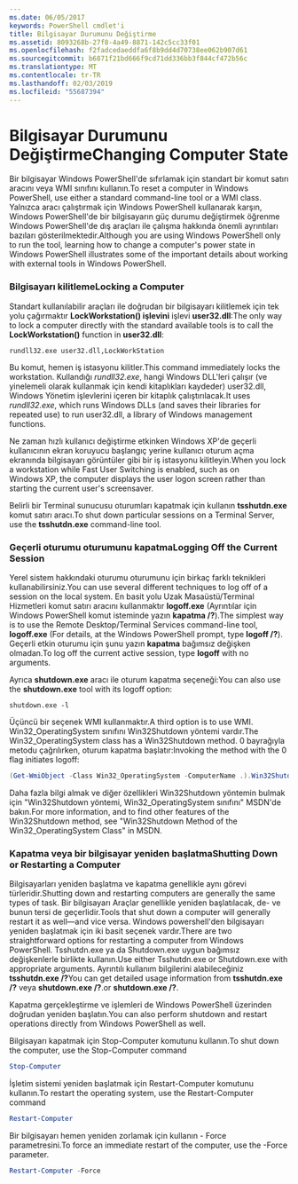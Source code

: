 ```yaml
---
ms.date: 06/05/2017
keywords: PowerShell cmdlet'i
title: Bilgisayar Durumunu Değiştirme
ms.assetid: 8093268b-27f8-4a49-8871-142c5cc33f01
ms.openlocfilehash: f2fadcedaeddfa6f8b9dd4d70738ee062b907d61
ms.sourcegitcommit: b6871f21bd666f9cd71dd336bb3f844cf472b56c
ms.translationtype: MT
ms.contentlocale: tr-TR
ms.lasthandoff: 02/03/2019
ms.locfileid: "55687394"
---
```

# <a name="changing-computer-state"></a><span data-ttu-id="e49c1-103">Bilgisayar Durumunu Değiştirme</span><span class="sxs-lookup"><span data-stu-id="e49c1-103">Changing Computer State</span></span>

<span data-ttu-id="e49c1-104">Bir bilgisayar Windows PowerShell'de sıfırlamak için standart bir komut satırı aracını veya WMI sınıfını kullanın.</span><span class="sxs-lookup"><span data-stu-id="e49c1-104">To reset a computer in Windows PowerShell, use either a standard command-line tool or a WMI class.</span></span> <span data-ttu-id="e49c1-105">Yalnızca aracı çalıştırmak için Windows PowerShell kullanarak karşın, Windows PowerShell'de bir bilgisayarın güç durumu değiştirmek öğrenme Windows PowerShell'de dış araçları ile çalışma hakkında önemli ayrıntıları bazıları gösterilmektedir.</span><span class="sxs-lookup"><span data-stu-id="e49c1-105">Although you are using Windows PowerShell only to run the tool, learning how to change a computer's power state in Windows PowerShell illustrates some of the important details about working with external tools in Windows PowerShell.</span></span>

### <a name="locking-a-computer"></a><span data-ttu-id="e49c1-106">Bilgisayarı kilitleme</span><span class="sxs-lookup"><span data-stu-id="e49c1-106">Locking a Computer</span></span>

<span data-ttu-id="e49c1-107">Standart kullanılabilir araçları ile doğrudan bir bilgisayarı kilitlemek için tek yolu çağırmaktır **LockWorkstation() işlevini** işlevi **user32.dll**:</span><span class="sxs-lookup"><span data-stu-id="e49c1-107">The only way to lock a computer directly with the standard available tools is to call the **LockWorkstation()** function in **user32.dll**:</span></span>

```
rundll32.exe user32.dll,LockWorkStation
```

<span data-ttu-id="e49c1-108">Bu komut, hemen iş istasyonu kilitler.</span><span class="sxs-lookup"><span data-stu-id="e49c1-108">This command immediately locks the workstation.</span></span> <span data-ttu-id="e49c1-109">Kullandığı *rundll32.exe*, hangi Windows DLL'leri çalışır (ve yinelemeli olarak kullanmak için kendi kitaplıkları kaydeder) user32.dll, Windows Yönetim işlevlerini içeren bir kitaplık çalıştırılacak.</span><span class="sxs-lookup"><span data-stu-id="e49c1-109">It uses *rundll32.exe*, which runs Windows DLLs (and saves their libraries for repeated use) to run user32.dll, a library of Windows management functions.</span></span>

<span data-ttu-id="e49c1-110">Ne zaman hızlı kullanıcı değiştirme etkinken Windows XP'de geçerli kullanıcının ekran koruyucu başlangıç yerine kullanıcı oturum açma ekranında bilgisayarı görüntüler gibi bir iş istasyonu kilitleyin.</span><span class="sxs-lookup"><span data-stu-id="e49c1-110">When you lock a workstation while Fast User Switching is enabled, such as on Windows XP, the computer displays the user logon screen rather than starting the current user's screensaver.</span></span>

<span data-ttu-id="e49c1-111">Belirli bir Terminal sunucusu oturumları kapatmak için kullanın **tsshutdn.exe** komut satırı aracı.</span><span class="sxs-lookup"><span data-stu-id="e49c1-111">To shut down particular sessions on a Terminal Server, use the **tsshutdn.exe** command-line tool.</span></span>

### <a name="logging-off-the-current-session"></a><span data-ttu-id="e49c1-112">Geçerli oturumu oturumunu kapatma</span><span class="sxs-lookup"><span data-stu-id="e49c1-112">Logging Off the Current Session</span></span>

<span data-ttu-id="e49c1-113">Yerel sistem hakkındaki oturumu oturumunu için birkaç farklı teknikleri kullanabilirsiniz.</span><span class="sxs-lookup"><span data-stu-id="e49c1-113">You can use several different techniques to log off of a session on the local system.</span></span> <span data-ttu-id="e49c1-114">En basit yolu Uzak Masaüstü/Terminal Hizmetleri komut satırı aracını kullanmaktır **logoff.exe** (Ayrıntılar için Windows PowerShell komut isteminde yazın **kapatma /?**).</span><span class="sxs-lookup"><span data-stu-id="e49c1-114">The simplest way is to use the Remote Desktop/Terminal Services command-line tool, **logoff.exe** (For details, at the Windows PowerShell prompt, type **logoff /?**).</span></span> <span data-ttu-id="e49c1-115">Geçerli etkin oturumu için şunu yazın **kapatma** bağımsız değişken olmadan.</span><span class="sxs-lookup"><span data-stu-id="e49c1-115">To log off the current active session, type **logoff** with no arguments.</span></span>

<span data-ttu-id="e49c1-116">Ayrıca **shutdown.exe** aracı ile oturum kapatma seçeneği:</span><span class="sxs-lookup"><span data-stu-id="e49c1-116">You can also use the **shutdown.exe** tool with its logoff option:</span></span>

```
shutdown.exe -l
```

<span data-ttu-id="e49c1-117">Üçüncü bir seçenek WMI kullanmaktır.</span><span class="sxs-lookup"><span data-stu-id="e49c1-117">A third option is to use WMI.</span></span> <span data-ttu-id="e49c1-118">Win32_OperatingSystem sınıfını Win32Shutdown yöntemi vardır.</span><span class="sxs-lookup"><span data-stu-id="e49c1-118">The Win32_OperatingSystem class has a Win32Shutdown method.</span></span> <span data-ttu-id="e49c1-119">0 bayrağıyla metodu çağrılırken, oturum kapatma başlatır:</span><span class="sxs-lookup"><span data-stu-id="e49c1-119">Invoking the method with the 0 flag initiates logoff:</span></span>

```powershell
(Get-WmiObject -Class Win32_OperatingSystem -ComputerName .).Win32Shutdown(0)
```

<span data-ttu-id="e49c1-120">Daha fazla bilgi almak ve diğer özellikleri Win32Shutdown yöntemin bulmak için "Win32Shutdown yöntemi, Win32_OperatingSystem sınıfını" MSDN'de bakın.</span><span class="sxs-lookup"><span data-stu-id="e49c1-120">For more information, and to find other features of the Win32Shutdown method, see "Win32Shutdown Method of the Win32_OperatingSystem Class" in MSDN.</span></span>

### <a name="shutting-down-or-restarting-a-computer"></a><span data-ttu-id="e49c1-121">Kapatma veya bir bilgisayar yeniden başlatma</span><span class="sxs-lookup"><span data-stu-id="e49c1-121">Shutting Down or Restarting a Computer</span></span>

<span data-ttu-id="e49c1-122">Bilgisayarları yeniden başlatma ve kapatma genellikle aynı görevi türleridir.</span><span class="sxs-lookup"><span data-stu-id="e49c1-122">Shutting down and restarting computers are generally the same types of task.</span></span> <span data-ttu-id="e49c1-123">Bir bilgisayarı Araçlar genellikle yeniden başlatılacak, de- ve bunun tersi de geçerlidir.</span><span class="sxs-lookup"><span data-stu-id="e49c1-123">Tools that shut down a computer will generally restart it as well—and vice versa.</span></span> <span data-ttu-id="e49c1-124">Windows powershell'den bilgisayarı yeniden başlatmak için iki basit seçenek vardır.</span><span class="sxs-lookup"><span data-stu-id="e49c1-124">There are two straightforward options for restarting a computer from Windows PowerShell.</span></span> <span data-ttu-id="e49c1-125">Tsshutdn.exe ya da Shutdown.exe uygun bağımsız değişkenlerle birlikte kullanın.</span><span class="sxs-lookup"><span data-stu-id="e49c1-125">Use either Tsshutdn.exe or Shutdown.exe with appropriate arguments.</span></span> <span data-ttu-id="e49c1-126">Ayrıntılı kullanım bilgilerini alabileceğiniz **tsshutdn.exe /?**</span><span class="sxs-lookup"><span data-stu-id="e49c1-126">You can get detailed usage information from **tsshutdn.exe /?**</span></span> <span data-ttu-id="e49c1-127">veya **shutdown.exe /?**.</span><span class="sxs-lookup"><span data-stu-id="e49c1-127">or **shutdown.exe /?**.</span></span>

<span data-ttu-id="e49c1-128">Kapatma gerçekleştirme ve işlemleri de Windows PowerShell üzerinden doğrudan yeniden başlatın.</span><span class="sxs-lookup"><span data-stu-id="e49c1-128">You can also perform shutdown and restart operations directly from Windows PowerShell as well.</span></span>

<span data-ttu-id="e49c1-129">Bilgisayarı kapatmak için Stop-Computer komutunu kullanın.</span><span class="sxs-lookup"><span data-stu-id="e49c1-129">To shut down the computer, use the Stop-Computer command</span></span>

```powershell
Stop-Computer
```

<span data-ttu-id="e49c1-130">İşletim sistemi yeniden başlatmak için Restart-Computer komutunu kullanın.</span><span class="sxs-lookup"><span data-stu-id="e49c1-130">To restart the operating system, use the Restart-Computer command</span></span>

```powershell
Restart-Computer
```

<span data-ttu-id="e49c1-131">Bir bilgisayarı hemen yeniden zorlamak için kullanın - Force parametresini.</span><span class="sxs-lookup"><span data-stu-id="e49c1-131">To force an immediate restart of the computer, use the -Force parameter.</span></span>

```powershell
Restart-Computer -Force
```
